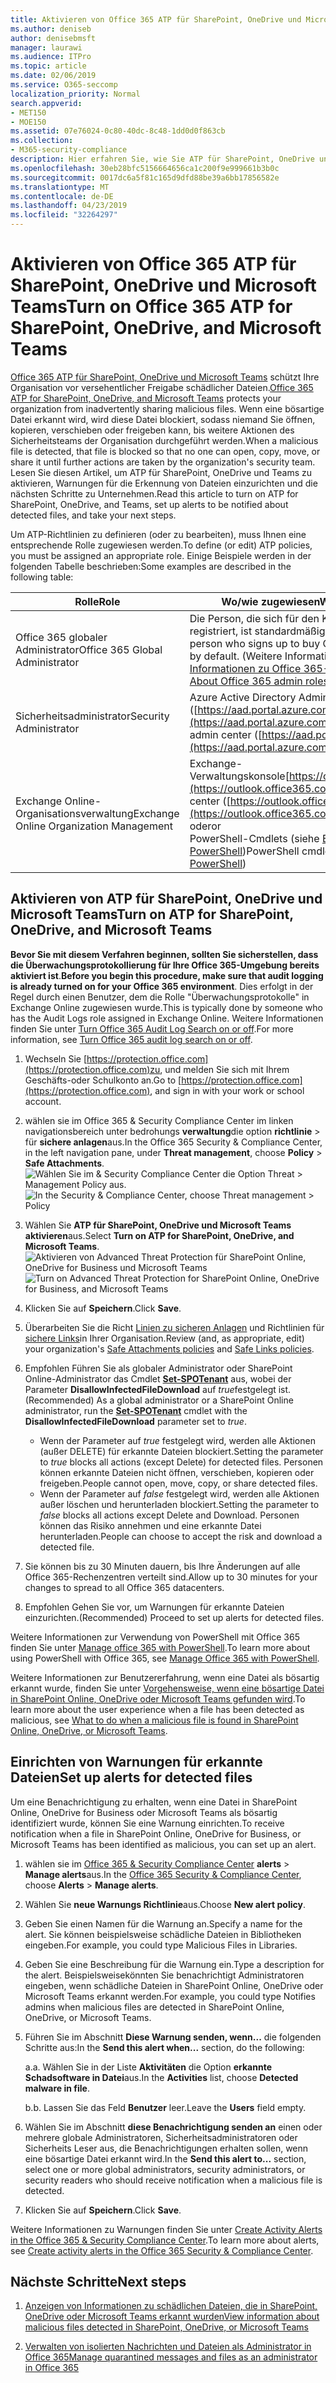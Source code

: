 ```yaml
---
title: Aktivieren von Office 365 ATP für SharePoint, OneDrive und Microsoft Teams
ms.author: deniseb
author: denisebmsft
manager: laurawi
ms.audience: ITPro
ms.topic: article
ms.date: 02/06/2019
ms.service: O365-seccomp
localization_priority: Normal
search.appverid:
- MET150
- MOE150
ms.assetid: 07e76024-0c80-40dc-8c48-1dd0d0f863cb
ms.collection:
- M365-security-compliance
description: Hier erfahren Sie, wie Sie ATP für SharePoint, OneDrive und Teams aktivieren, einschließlich der Festlegung von Warnungen für erkannte Dateien.
ms.openlocfilehash: 30eb28bfc5156664656ca1c200f9e999661b3b0c
ms.sourcegitcommit: 0017dc6a5f81c165d9dfd88be39a6bb17856582e
ms.translationtype: MT
ms.contentlocale: de-DE
ms.lasthandoff: 04/23/2019
ms.locfileid: "32264297"
---
```

# <a name="turn-on-office-365-atp-for-sharepoint-onedrive-and-microsoft-teams"></a><span data-ttu-id="395f8-103">Aktivieren von Office 365 ATP für SharePoint, OneDrive und Microsoft Teams</span><span class="sxs-lookup"><span data-stu-id="395f8-103">Turn on Office 365 ATP for SharePoint, OneDrive, and Microsoft Teams</span></span>

<span data-ttu-id="395f8-104">[Office 365 ATP für SharePoint, OneDrive und Microsoft Teams](atp-for-spo-odb-and-teams.md) schützt Ihre Organisation vor versehentlicher Freigabe schädlicher Dateien.</span><span class="sxs-lookup"><span data-stu-id="395f8-104">[Office 365 ATP for SharePoint, OneDrive, and Microsoft Teams](atp-for-spo-odb-and-teams.md) protects your organization from inadvertently sharing malicious files.</span></span> <span data-ttu-id="395f8-105">Wenn eine bösartige Datei erkannt wird, wird diese Datei blockiert, sodass niemand Sie öffnen, kopieren, verschieben oder freigeben kann, bis weitere Aktionen des Sicherheitsteams der Organisation durchgeführt werden.</span><span class="sxs-lookup"><span data-stu-id="395f8-105">When a malicious file is detected, that file is blocked so that no one can open, copy, move, or share it until further actions are taken by the organization's security team.</span></span> <span data-ttu-id="395f8-106">Lesen Sie diesen Artikel, um ATP für SharePoint, OneDrive und Teams zu aktivieren, Warnungen für die Erkennung von Dateien einzurichten und die nächsten Schritte zu Unternehmen.</span><span class="sxs-lookup"><span data-stu-id="395f8-106">Read this article to turn on ATP for SharePoint, OneDrive, and Teams, set up alerts to be notified about detected files, and take your next steps.</span></span> 
  
<span data-ttu-id="395f8-107">Um ATP-Richtlinien zu definieren (oder zu bearbeiten), muss Ihnen eine entsprechende Rolle zugewiesen werden.</span><span class="sxs-lookup"><span data-stu-id="395f8-107">To define (or edit) ATP policies, you must be assigned an appropriate role.</span></span> <span data-ttu-id="395f8-108">Einige Beispiele werden in der folgenden Tabelle beschrieben:</span><span class="sxs-lookup"><span data-stu-id="395f8-108">Some examples are described in the following table:</span></span>

|<span data-ttu-id="395f8-109">Rolle</span><span class="sxs-lookup"><span data-stu-id="395f8-109">Role</span></span>  |<span data-ttu-id="395f8-110">Wo/wie zugewiesen</span><span class="sxs-lookup"><span data-stu-id="395f8-110">Where/how assigned</span></span>  |
|---------|---------|
|<span data-ttu-id="395f8-111">Office 365 globaler Administrator</span><span class="sxs-lookup"><span data-stu-id="395f8-111">Office 365 Global Administrator</span></span> |<span data-ttu-id="395f8-112">Die Person, die sich für den Kauf von Office 365 registriert, ist standardmäßig globaler Administrator.</span><span class="sxs-lookup"><span data-stu-id="395f8-112">The person who signs up to buy Office 365 is a global admin by default.</span></span> <span data-ttu-id="395f8-113">(Weitere Informationen finden Sie unter [Informationen zu Office 365-Administratorrollen](https://docs.microsoft.com/office365/admin/add-users/about-admin-roles) .)</span><span class="sxs-lookup"><span data-stu-id="395f8-113">(See [About Office 365 admin roles](https://docs.microsoft.com/office365/admin/add-users/about-admin-roles) to learn more.)</span></span>         |
|<span data-ttu-id="395f8-114">Sicherheitsadministrator</span><span class="sxs-lookup"><span data-stu-id="395f8-114">Security Administrator</span></span> |<span data-ttu-id="395f8-115">Azure Active Directory Admin Center ([https://aad.portal.azure.com](https://aad.portal.azure.com))</span><span class="sxs-lookup"><span data-stu-id="395f8-115">Azure Active Directory admin center ([https://aad.portal.azure.com](https://aad.portal.azure.com))</span></span>|
|<span data-ttu-id="395f8-116">Exchange Online-Organisationsverwaltung</span><span class="sxs-lookup"><span data-stu-id="395f8-116">Exchange Online Organization Management</span></span> |<span data-ttu-id="395f8-117">Exchange-Verwaltungskonsole[https://outlook.office365.com/ecp](https://outlook.office365.com/ecp)()</span><span class="sxs-lookup"><span data-stu-id="395f8-117">Exchange admin center ([https://outlook.office365.com/ecp](https://outlook.office365.com/ecp))</span></span> <br><span data-ttu-id="395f8-118">oder</span><span class="sxs-lookup"><span data-stu-id="395f8-118">or</span></span> <br>  <span data-ttu-id="395f8-119">PowerShell-Cmdlets (siehe [Exchange Online PowerShell](https://docs.microsoft.com/powershell/exchange/exchange-online/exchange-online-powershell?view=exchange-ps))</span><span class="sxs-lookup"><span data-stu-id="395f8-119">PowerShell cmdlets (See [Exchange Online PowerShell](https://docs.microsoft.com/powershell/exchange/exchange-online/exchange-online-powershell?view=exchange-ps))</span></span> |
  
## <a name="turn-on-atp-for-sharepoint-onedrive-and-microsoft-teams"></a><span data-ttu-id="395f8-120">Aktivieren von ATP für SharePoint, OneDrive und Microsoft Teams</span><span class="sxs-lookup"><span data-stu-id="395f8-120">Turn on ATP for SharePoint, OneDrive, and Microsoft Teams</span></span>

<span data-ttu-id="395f8-121">**Bevor Sie mit diesem Verfahren beginnen, sollten Sie sicherstellen, dass die Überwachungsprotokollierung für Ihre Office 365-Umgebung bereits aktiviert ist**.</span><span class="sxs-lookup"><span data-stu-id="395f8-121">**Before you begin this procedure, make sure that audit logging is already turned on for your Office 365 environment**.</span></span> <span data-ttu-id="395f8-122">Dies erfolgt in der Regel durch einen Benutzer, dem die Rolle "Überwachungsprotokolle" in Exchange Online zugewiesen wurde.</span><span class="sxs-lookup"><span data-stu-id="395f8-122">This is typically done by someone who has the Audit Logs role assigned in Exchange Online.</span></span> <span data-ttu-id="395f8-123">Weitere Informationen finden Sie unter [Turn Office 365 Audit Log Search on or off](turn-audit-log-search-on-or-off.md).</span><span class="sxs-lookup"><span data-stu-id="395f8-123">For more information, see [Turn Office 365 audit log search on or off](turn-audit-log-search-on-or-off.md).</span></span>
  
1. <span data-ttu-id="395f8-124">Wechseln Sie [https://protection.office.com](https://protection.office.com)zu, und melden Sie sich mit Ihrem Geschäfts-oder Schulkonto an.</span><span class="sxs-lookup"><span data-stu-id="395f8-124">Go to [https://protection.office.com](https://protection.office.com), and sign in with your work or school account.</span></span>
    
2. <span data-ttu-id="395f8-125">wählen sie im Office 365 &amp; Security Compliance Center im linken navigationsbereich unter bedrohungs **verwaltung**die option **richtlinie** \> für **sichere anlagen**aus.</span><span class="sxs-lookup"><span data-stu-id="395f8-125">In the Office 365 Security &amp; Compliance Center, in the left navigation pane, under **Threat management**, choose **Policy** \> **Safe Attachments**.</span></span> <br/><span data-ttu-id="395f8-126">![Wählen Sie im &amp; Security Compliance Center die Option Threat \> Management Policy aus.](media/08849c91-f043-4cd1-a55e-d440c86442f2.png)</span><span class="sxs-lookup"><span data-stu-id="395f8-126">![In the Security &amp; Compliance Center, choose Threat management \> Policy](media/08849c91-f043-4cd1-a55e-d440c86442f2.png)</span></span>
  
3. <span data-ttu-id="395f8-127">Wählen Sie **ATP für SharePoint, OneDrive und Microsoft Teams aktivieren**aus.</span><span class="sxs-lookup"><span data-stu-id="395f8-127">Select **Turn on ATP for SharePoint, OneDrive, and Microsoft Teams**.</span></span><br/><span data-ttu-id="395f8-128">![Aktivieren von Advanced Threat Protection für SharePoint Online, OneDrive for Business und Microsoft Teams](media/48cfaace-59cc-4e60-bf86-05ff6b99bdbf.png)</span><span class="sxs-lookup"><span data-stu-id="395f8-128">![Turn on Advanced Threat Protection for SharePoint Online, OneDrive for Business, and Microsoft Teams](media/48cfaace-59cc-4e60-bf86-05ff6b99bdbf.png)</span></span>
  
4. <span data-ttu-id="395f8-129">Klicken Sie auf **Speichern**.</span><span class="sxs-lookup"><span data-stu-id="395f8-129">Click **Save**.</span></span>
    
5. <span data-ttu-id="395f8-130">Überarbeiten Sie die Richt [Linien zu sicheren Anlagen](set-up-atp-safe-attachments-policies.md) und Richtlinien für [sichere Links](set-up-atp-safe-links-policies.md)in Ihrer Organisation.</span><span class="sxs-lookup"><span data-stu-id="395f8-130">Review (and, as appropriate, edit) your organization's [Safe Attachments policies](set-up-atp-safe-attachments-policies.md) and [Safe Links policies](set-up-atp-safe-links-policies.md).</span></span>
    
6. <span data-ttu-id="395f8-131">Empfohlen Führen Sie als globaler Administrator oder SharePoint Online-Administrator das Cmdlet **[Set-SPOTenant](https://docs.microsoft.com/powershell/module/sharepoint-online/Set-SPOTenant?view=sharepoint-ps)** aus, wobei der Parameter **DisallowInfectedFileDownload** auf *true*festgelegt ist.</span><span class="sxs-lookup"><span data-stu-id="395f8-131">(Recommended) As a global administrator or a SharePoint Online administrator, run the **[Set-SPOTenant](https://docs.microsoft.com/powershell/module/sharepoint-online/Set-SPOTenant?view=sharepoint-ps)** cmdlet with the **DisallowInfectedFileDownload** parameter set to  *true*.</span></span> <br/>
      - <span data-ttu-id="395f8-132">Wenn der Parameter auf *true* festgelegt wird, werden alle Aktionen (außer DELETE) für erkannte Dateien blockiert.</span><span class="sxs-lookup"><span data-stu-id="395f8-132">Setting the parameter to *true* blocks all actions (except Delete) for detected files.</span></span> <span data-ttu-id="395f8-133">Personen können erkannte Dateien nicht öffnen, verschieben, kopieren oder freigeben.</span><span class="sxs-lookup"><span data-stu-id="395f8-133">People cannot open, move, copy, or share detected files.</span></span>
      - <span data-ttu-id="395f8-134">Wenn der Parameter auf *false* festgelegt wird, werden alle Aktionen außer löschen und herunterladen blockiert.</span><span class="sxs-lookup"><span data-stu-id="395f8-134">Setting the parameter to *false* blocks all actions except Delete and Download.</span></span> <span data-ttu-id="395f8-135">Personen können das Risiko annehmen und eine erkannte Datei herunterladen.</span><span class="sxs-lookup"><span data-stu-id="395f8-135">People can choose to accept the risk and download a detected file.</span></span>  
   
7. <span data-ttu-id="395f8-136">Sie können bis zu 30 Minuten dauern, bis Ihre Änderungen auf alle Office 365-Rechenzentren verteilt sind.</span><span class="sxs-lookup"><span data-stu-id="395f8-136">Allow up to 30 minutes for your changes to spread to all Office 365 datacenters.</span></span>
    
8. <span data-ttu-id="395f8-137">Empfohlen Gehen Sie vor, um Warnungen für erkannte Dateien einzurichten.</span><span class="sxs-lookup"><span data-stu-id="395f8-137">(Recommended) Proceed to set up alerts for detected files.</span></span>
    
<span data-ttu-id="395f8-138">Weitere Informationen zur Verwendung von PowerShell mit Office 365 finden Sie unter [Manage office 365 with PowerShell](https://docs.microsoft.com/office365/enterprise/powershell/manage-office-365-with-office-365-powershell).</span><span class="sxs-lookup"><span data-stu-id="395f8-138">To learn more about using PowerShell with Office 365, see [Manage Office 365 with PowerShell](https://docs.microsoft.com/office365/enterprise/powershell/manage-office-365-with-office-365-powershell).</span></span> 

<span data-ttu-id="395f8-139">Weitere Informationen zur Benutzererfahrung, wenn eine Datei als bösartig erkannt wurde, finden Sie unter [Vorgehensweise, wenn eine bösartige Datei in SharePoint Online, OneDrive oder Microsoft Teams gefunden wird](https://support.office.com/article/01e902ad-a903-4e0f-b093-1e1ac0c37ad2).</span><span class="sxs-lookup"><span data-stu-id="395f8-139">To learn more about the user experience when a file has been detected as malicious, see [What to do when a malicious file is found in SharePoint Online, OneDrive, or Microsoft Teams](https://support.office.com/article/01e902ad-a903-4e0f-b093-1e1ac0c37ad2).</span></span> 
  
## <a name="set-up-alerts-for-detected-files"></a><span data-ttu-id="395f8-140">Einrichten von Warnungen für erkannte Dateien</span><span class="sxs-lookup"><span data-stu-id="395f8-140">Set up alerts for detected files</span></span>

<span data-ttu-id="395f8-141">Um eine Benachrichtigung zu erhalten, wenn eine Datei in SharePoint Online, OneDrive for Business oder Microsoft Teams als bösartig identifiziert wurde, können Sie eine Warnung einrichten.</span><span class="sxs-lookup"><span data-stu-id="395f8-141">To receive notification when a file in SharePoint Online, OneDrive for Business, or Microsoft Teams has been identified as malicious, you can set up an alert.</span></span>
  
1. <span data-ttu-id="395f8-142">wählen sie im [Office 365 &amp; Security Compliance Center](https://protection.office.com) **alerts** \> **Manage alerts**aus.</span><span class="sxs-lookup"><span data-stu-id="395f8-142">In the [Office 365 Security &amp; Compliance Center](https://protection.office.com), choose **Alerts** \> **Manage alerts**.</span></span>
    
2. <span data-ttu-id="395f8-143">Wählen Sie **neue Warnungs Richtlinie**aus.</span><span class="sxs-lookup"><span data-stu-id="395f8-143">Choose **New alert policy**.</span></span>
    
3. <span data-ttu-id="395f8-144">Geben Sie einen Namen für die Warnung an.</span><span class="sxs-lookup"><span data-stu-id="395f8-144">Specify a name for the alert.</span></span> <span data-ttu-id="395f8-145">Sie können beispielsweise schädliche Dateien in Bibliotheken eingeben.</span><span class="sxs-lookup"><span data-stu-id="395f8-145">For example, you could type Malicious Files in Libraries.</span></span>
    
4. <span data-ttu-id="395f8-146">Geben Sie eine Beschreibung für die Warnung ein.</span><span class="sxs-lookup"><span data-stu-id="395f8-146">Type a description for the alert.</span></span> <span data-ttu-id="395f8-147">Beispielsweisekönnten Sie benachrichtigt Administratoren eingeben, wenn schädliche Dateien in SharePoint Online, OneDrive oder Microsoft Teams erkannt werden.</span><span class="sxs-lookup"><span data-stu-id="395f8-147">For example, you could type Notifies admins when malicious files are detected in SharePoint Online, OneDrive, or Microsoft Teams.</span></span>
    
5. <span data-ttu-id="395f8-148">Führen Sie im Abschnitt **Diese Warnung senden, wenn...** die folgenden Schritte aus:</span><span class="sxs-lookup"><span data-stu-id="395f8-148">In the **Send this alert when...** section, do the following:</span></span> 
    
    <span data-ttu-id="395f8-149">a.</span><span class="sxs-lookup"><span data-stu-id="395f8-149">a.</span></span> <span data-ttu-id="395f8-150">Wählen Sie in der Liste **Aktivitäten** die Option **erkannte Schadsoftware in Datei**aus.</span><span class="sxs-lookup"><span data-stu-id="395f8-150">In the **Activities** list, choose **Detected malware in file**.</span></span>
    
    <span data-ttu-id="395f8-151">b.</span><span class="sxs-lookup"><span data-stu-id="395f8-151">b.</span></span> <span data-ttu-id="395f8-152">Lassen Sie das Feld **Benutzer** leer.</span><span class="sxs-lookup"><span data-stu-id="395f8-152">Leave the **Users** field empty.</span></span> 
    
6. <span data-ttu-id="395f8-153">Wählen Sie im Abschnitt **diese Benachrichtigung senden an** einen oder mehrere globale Administratoren, Sicherheitsadministratoren oder Sicherheits Leser aus, die Benachrichtigungen erhalten sollen, wenn eine bösartige Datei erkannt wird.</span><span class="sxs-lookup"><span data-stu-id="395f8-153">In the **Send this alert to...** section, select one or more global administrators, security administrators, or security readers who should receive notification when a malicious file is detected.</span></span> 
    
7. <span data-ttu-id="395f8-154">Klicken Sie auf **Speichern**.</span><span class="sxs-lookup"><span data-stu-id="395f8-154">Click **Save**.</span></span>
    
<span data-ttu-id="395f8-155">Weitere Informationen zu Warnungen finden Sie unter [Create Activity Alerts in the Office 365 &amp; Security Compliance Center](create-activity-alerts.md).</span><span class="sxs-lookup"><span data-stu-id="395f8-155">To learn more about alerts, see [Create activity alerts in the Office 365 Security &amp; Compliance Center](create-activity-alerts.md).</span></span> 
  
## <a name="next-steps"></a><span data-ttu-id="395f8-156">Nächste Schritte</span><span class="sxs-lookup"><span data-stu-id="395f8-156">Next steps</span></span>

1. [<span data-ttu-id="395f8-157">Anzeigen von Informationen zu schädlichen Dateien, die in SharePoint, OneDrive oder Microsoft Teams erkannt wurden</span><span class="sxs-lookup"><span data-stu-id="395f8-157">View information about malicious files detected in SharePoint, OneDrive, or Microsoft Teams</span></span>](malicious-files-detected-in-spo-odb-or-teams.md)
    
2. [<span data-ttu-id="395f8-158">Verwalten von isolierten Nachrichten und Dateien als Administrator in Office 365</span><span class="sxs-lookup"><span data-stu-id="395f8-158">Manage quarantined messages and files as an administrator in Office 365</span></span>](manage-quarantined-messages-and-files.md)
    

  

